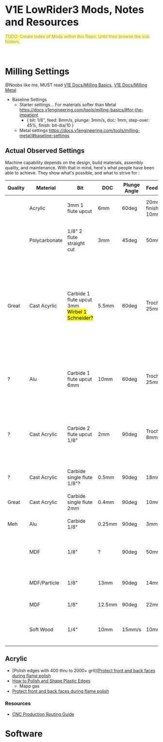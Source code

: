 # <big>V1E LowRider3 Mods, Notes and Resources</big>

<mark style="opacity:0.4">
TODO: Create index of Mods within this Repo.  Until then browse the sub folders.</mark>
<br/><br/><br/>

# Milling Settings
@Noobs like me, MUST read [V1E Docs/Milling Basics](https://docs.v1engineering.com/tools/milling-basics/), [V1E Docs/Milling Metal](https://docs.v1engineering.com/tools/milling-metal/)
- Baseline Settings
  - Starter settings...  For materials softer than Metal https://docs.v1engineering.com/tools/milling-basics/#for-the-impatient
    - { bit: 1/8", feed: 8mm/s, plunge: 3mm/s, doc: 1mm, step-over: 45%, finish: bit-dia/10 } 
  - Metal settings https://docs.v1engineering.com/tools/milling-metal/#baseline-settings


## Actual Observed Settings
Machine capability depends on the design, build materials, assembly quality, and maintenance.  With that in mind, here's what people have been able to achieve.  They show  what's possible, and what to strive for :

|Quality|Material|Bit|DOC|Plunge Angle|Feed XY|Feed Z|Speed|Coolant|Notes / Source |
| --- | --- | --- | --- | --- | --- | --- | --- | --- | --- |
||Acrylic|3mm 1 flute upcut|6mm|60deg|20mm/s, finish: 10mm/s|2mm/s|???|???|@Olivier [Acylic on LR2](https://forum.v1e.com/t/acrylic-on-lr2/33034/29?u=azab2c)<br/>- step-over: 30%, trochoidal-stepover : 20%, trochoidal-width: 50%, oscillation: 0.05mm
||Polycarbonate|1/8" 2 flute straight cut|3mm|45deg|50mm/s|13mm/s|???||@jjwharris<br/>- Video @ https://www.youtube.com/watch?v=U8_uKYhMN8c<br/>- https://forum.v1e.com/t/cutting-polycarbonate/6869/7?u=azab2c
|Great|Cast Acyrlic|Carbide 1 flute upcut 3mm<br/><mark>Wirbel 1 Schneider?</mark>|5.5mm|60deg|Troch 25mm/s|Troch 7.5mm/s|10K (Makita Lowest setting)|NA|@Tokoloshe step-over:75%,trochoidal-stepover:20%,trochoidal-width:50%, oscillation:0mm , <br/>- Video @ https://forum.v1e.com/t/control-box-for-the-open-cnc-shield-2/36611?u=azab2c <br/>- https://forum.v1e.com/t/der-froschkonig-lowrider-3-in-oldenburg-germany/35897/91?u=azab2c <br/>- https://forum.v1e.com/t/first-acrylic-cut-advice-please/27712/26?u=azab2c
||
|?|Alu|Carbide 1 flute upcut 6mm|10mm|60deg|Troch 25mm/s|Troch 7.5mm/s|10K (Makita Lowest setting)|NA|@Tokoloshe step-over:<mark>???%</mark>,trochoidal-stepover:<mark>???%</mark>,trochoidal-width:50%, oscillation:0mm, <br/>- https://forum.v1e.com/t/der-froschkonig-lowrider-3-in-oldenburg-germany/35897/91?u=azab2c
||
|?|Cast Acrylic|Carbide 2 flute upcut 1/8"|2mm|90deg|Troch 8mm/s|Troch 1.6mm/s|7K|NA|@barry99705 step-over:30%, trochoidal-step:20%, trochoidal-width:50%,oscillation: 0.05mm ?<br/>- https://www.youtube.com/watch?v=KtqhBiFaDpQ&t=396s <br/>- https://forum.v1e.com/t/acrylic-troubleshooting/5283/21?u=azab2c 
||
|?|Cast Acrylic|Carbide single flute 1/8"?|0.5mm|90deg|18mm/s|?|8.5K|?|https://forum.v1e.com/t/bits-for-cutting-abs-pc-plastic-at-1-8-inch-thickness/21278/5?u=azab2c
||
|Great|Cast Acrylic|Carbide single flute 2mm|0.4mm|90deg|10mm/s|3mm/s|5k|NA|https://forum.v1e.com/t/first-acrylic-cut-advice-please/27712/9?u=azab2c
||
|Meh|Alu|Carbide 1/8"|0.25mm|90deg|3mm/ms||10K|WD-40| https://forum.v1e.com/t/aluminum-plates-for-lr3-speeds-and-feeds/33094/6 |
||
||MDF|1/8"|?|90deg|50mm/s||||https://forum.v1e.com/t/lowrider-maximum-speeds-and-feeds-depends-cut-deep-with-slow-feeds-to-max-cut-volume/29228/3
||
||MDF/Particle|1/8"|13mm|90deg|14mm/s|4mm/s|20k|NA|Topic includes Ryan's profiles https://forum.v1e.com/t/doing-some-more-speed-testing/34972/4?u=azab2c
||
||MDF|1/8"|12.5mm|90deg|22mm/s||7k|NA|https://forum.v1e.com/t/lr3-speed/34613/4?u=azab2c
||
||Soft Wood|1/4"|10mm|15mm/s|10mm|||NA|https://forum.v1e.com/t/lowrider-maximum-speeds-and-feeds-depends-cut-deep-with-slow-feeds-to-max-cut-volume/29228/12

## Acrylic

- [Polish edges with 400 thru to 2000+ grit]([Protect front and back faces during flame polish](https://forum.v1e.com/t/acrylic-on-lr2/33034/32?u=azab2c)
- [How to Polish and Shape Plastic Edges](https://www.youtube.com/watch?v=QhAXbA2lmnE)
  - Mapp gas
- [Protect front and back faces during flame polish](https://forum.v1e.com/t/acrylic-on-lr2/33034/32?u=azab2c)

### Resources
- [CNC Production Routing Guide](https://forum.v1e.com/t/acrylic-troubleshooting/5283/4?u=azab2c)


# Software
